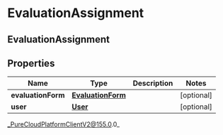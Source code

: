 # EvaluationAssignment

## EvaluationAssignment

## Properties

|Name | Type | Description | Notes|
|------------ | ------------- | ------------- | -------------|
| **evaluationForm** | [**EvaluationForm**](EvaluationForm) |  | [optional] |
| **user** | [**User**](User) |  | [optional] |



_PureCloudPlatformClientV2@155.0.0_
